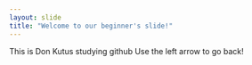 ```yaml
---
layout: slide
title: "Welcome to our beginner's slide!"
---
```

This is Don Kutus studying github
Use the left arrow to go back!
